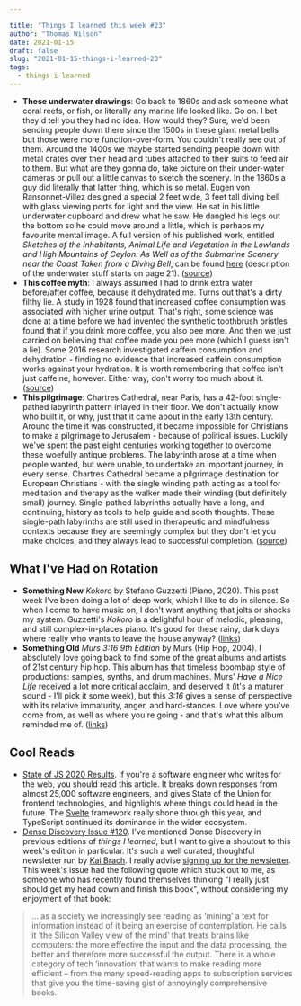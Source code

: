 ```yaml
---

title: "Things I learned this week #23"
author: "Thomas Wilson"
date: 2021-01-15
draft: false
slug: "2021-01-15-things-i-learned-23"
tags:
  - things-i-learned
---
```


- **These underwater drawings**: Go back to 1860s and ask someone what coral reefs, or fish, or literally any marine life looked like. Go on. I bet they'd tell you they had no idea. How would they? Sure, we'd been sending people down there since the 1500s in these giant metal bells but those were more function-over-form. You couldn't really see out of them. Around the 1400s we maybe started sending people down with metal crates over their head and tubes attached to their suits to feed air to them. But what are they gonna do, take picture on their under-water cameras or pull out a little canvas to sketch the scenery. In the 1860s a guy did literally that latter thing, which is so metal. Eugen von Ransonnet-Villez designed a special 2 feet wide, 3 feet tall diving bell with glass viewing ports for light and the view. He sat in his little underwater cupboard and drew what he saw. He dangled his legs out the bottom so he could move around a little, which is perhaps my favourite mental image. A full version of his published work, entitled _‌Sketches of the Inhabitants, Animal Life and Vegetation in the Lowlands and High Mountains of Ceylon: As Well as of the Submarine Scenery near the Coast Taken from a Diving Bell_, can be found [here](https://www.biodiversitylibrary.org/item/108743#page/22/mode/1up) (description of the underwater stuff starts on page 21). ([source](https://www.atlasobscura.com/articles/underwater-illustrations?utm_source=pocket-newtab-global-en-GB))
- **This coffee myth**: I always assumed I had to drink extra water before/after coffee, because it dehydrated me. Turns out that's a dirty filthy lie. A study in 1928 found that increased coffee consumption was associated with higher urine output. That's right, some science was done at a time before we had invented the synthetic toothbrush bristles found that if you drink more coffee, you also pee more. And then we just carried on believing that coffee made you pee more (which I guess isn't a lie). Some 2016 research investigated caffein consumption and dehydration - finding no evidence that increased caffein consumption works against your hydration. It is worth remembering that coffee isn't just caffeine, however. Either way, don't worry too much about it. ([source](https://www.livescience.com/55479-does-caffeine-cause-dehydration.html))
- **This pilgrimage**: Chartres Cathedral, near Paris, has a 42-foot single-pathed labyrinth pattern inlayed in their floor. We don't actually know who built it, or why, just that it came about in the early 13th century. Around the time it was constructed, it became impossible for Christians to make a pilgrimage to Jerusalem - because of political issues. Luckily we've spent the past eight centuries working together to overcome these woefully antique problems. The labyrinth arose at a time when people wanted, but were unable, to undertake an important journey, in every sense. Chartres Cathedral became a pilgrimage destination for European Christians - with the single winding path acting as a tool for meditation and therapy as the walker made their winding (but definitely small) journey. Single-pathed labyrinths actually have a long, and continuing, history as tools to help guide and sooth thoughts. These single-path labyrinths are still used in therapeutic and mindfulness contexts because they are seemingly complex but they don't let you make choices, and they always lead to successful completion. ([source](https://www.atlasobscura.com/places/labyrinth-chartres-cathedral))

## What I've Had on Rotation

- **Something New** _Kokoro_ by Stefano Guzzetti (Piano, 2020). This past week I've been doing a lot of deep work, which I like to do in silence. So when I come to have music on, I don't want anything that jolts or shocks my system. Guzzetti's _Kokoro_ is a delightful hour of melodic, pleasing, and still complex-in-places piano. It's good for these rainy, dark days where really who wants to leave the house anyway? ([links](https://songwhip.com/stefano-guzzetti/kokoro))
- **Something Old** _Murs 3:16 9th Edition_ by Murs (Hip Hop, 2004). I absolutely love going back to find some of the great albums and artists of 21st century hip hop. This album has that timeless boombap style of productions: samples, synths, and drum machines. Murs' _Have a Nice Life_ received a lot more critical acclaim, and deserved it (it's a maturer sound - I'll pick it some week), but this _3:16_ gives a sense of perspective with its relative immaturity, anger, and hard-stances. Love where you've come from, as well as where you're going - and that's what this album reminded me of. ([links](https://songwhip.com/murs/murs-316-the-9th-edition))

## Cool Reads

- [State of JS 2020 Results](https://2020.stateofjs.com/en-US/). If you're a software engineer who writes for the web, you should read this article. It breaks down responses from almost 25,000 software engineers, and gives State of the Union for frontend technologies, and highlights where things could head in the future. The [Svelte](https://svelte.dev/) framework really shone through this year, and TypeScript continued its dominance in the wider ecosystem.
- [Dense Discovery Issue #120](https://www.densediscovery.com/issues/120). I've mentioned Dense Discovery in previous editions of _things I learned_, but I want to give a shoutout to this week's edition in particular. It's such a well curated, thoughtful newsletter run by [Kai Brach](https://twitter.com/KaiBrach). I really advise [signing up for the newsletter](https://www.densediscovery.com/). This week's issue had the following quote which stuck out to me, as someone who has recently found themselves thinking "I really just should get my head down and finish this book", without considering my enjoyment of that book:

> ... as a society we increasingly see reading as ‘mining’ a text for information instead of it being an exercise of contemplation. He calls it ‘the Silicon Valley view of the mind’ that treats brains like computers: the more effective the input and the data processing, the better and therefore more successful the output. There is a whole category of tech ‘innovation’ that wants to make reading more efficient – from the many speed-reading apps to subscription services that give you the time-saving gist of annoyingly comprehensive books.
